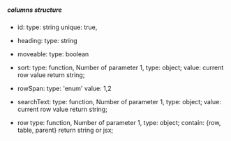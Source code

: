 ##### columns structure

*  id:
    type: string
    unique: true,

* heading: 
    type: string

* moveable: 
    type: boolean

* sort: 
    type: function,
    Number of parameter 1, 
        type: object; 
        value: current row value
    return string;
* rowSpan:
    type: 'enum'
    value: 1,2

* searchText: 
    type: function,
    Number of parameter 1, 
        type: object; 
        value: current row value
    return string;

* row
    type: function,
    Number of parameter 1, 
        type: object; 
        contain: {row, table, parent}
        return string or jsx;

